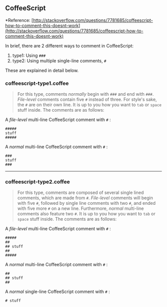 ## CoffeeScript
*Reference: [http://stackoverflow.com/questions/7781685/coffeescript-how-to-comment-this-doesnt-work](http://stackoverflow.com/questions/7781685/coffeescript-how-to-comment-this-doesnt-work)

In brief, there are 2 different ways to comment in CoffeeScript:

1. type1: Using `###`
2. type2: Using multiple single-line comments, `#`

These are explained in detail below.

### coffeescript-type1.coffee
> For this type, comments *normally* begin with `###` and end with `###`. *File-level* comments contain five `#` instead of three. For style's sake, the `#` are on their own line. It is up to you how you want to `tab` or `space` stuff inside. The comments are as follows:

A *file-level* multi-line CoffeeScript comment with `#` :

	#####
	stuff
	#####

A *normal* multi-line CoffeeScript comment with `#` :

	###
	stuff
	###

----------------------------------
### coffeescript-type2.coffee
> For this type, comments are composed of several single lined comments, which are made from `#`. *File-level* comments will begin with five `#`, followed by  single line comments with two `#`, and ended with five more `#` on a new line. Furthermore, *normal* multi-line comments also feature two `#`. It is up to you how you want to `tab` or `space` stuff inside. The comments are as follows:

A *file-level* multi-line CoffeeScript comment with `#` :

	#####
	##
	## stuff
	##
	#####

A *normal* multi-line CoffeeScript comment with `#` :
	
	##
	## stuff
	##

A *normal* single-line CoffeeScript comment with `#` :

	# stuff

